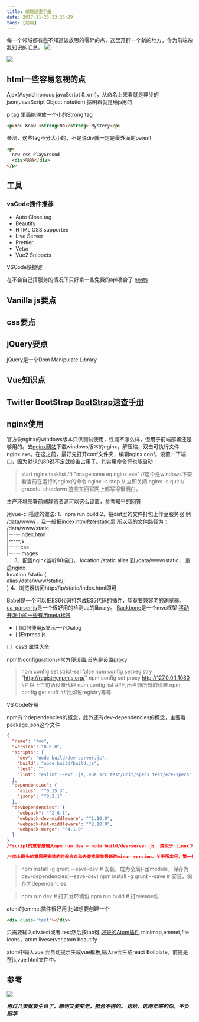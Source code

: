 ```yaml
---
title: 前端速查手册
date: 2017-11-25 23:26:29
tags: [前端]
---
```


每一个领域都有些不知道该放哪的零碎的点，这里开辟一个新的地方，作为前端杂乱知识的汇总。
![](http://odzl05jxx.bkt.clouddn.com/image/jpg/scenery1511100729187.jpg?imageView2/2/w/600)

<!--more-->
![](http://odzl05jxx.bkt.clouddn.com/image/jpg/scenery1511100809920.jpg?imageView2/2/w/600)
## html一些容易忽视的点



Ajax(Asynchronous javaScript & xml)，从命名上来看就是异步的
json(JavaScript Object notation),摆明着就是给js用的

p tag 里面能够放一个小的Strong tag
```html
<p>You Know <strong>No</strong> Mystery</p>
```
亲测，这些tag不分大小的，不是说div就一定是最外面的parent
```html
<p>
  new css PlayGround
  <div>哈哈</div>
</p>
```

## 工具

### vsCode插件推荐
- Auto Close tag
- Beautify
- HTML CSS supported
- Live Server
- Prettier
- Vetur
- Vue2 Snippets

VSCode快捷键


在不会自己搭服务的情况下只好拿一些免费的api凑合了
[posts](http://jsonplaceholder.typicode.com/posts)


## Vanilla js要点
## css要点
## jQuery要点
jQuery是一个Dom Manipulate Library
## Vue知识点
## Twitter BootStrap [BootStrap速查手册](https://getbootstrap.com/docs/4.0/layout/grid/#stacked-to-horizontal)

## nginx使用
官方说nginx的windows版本只供测试使用，性能不怎么样，但用于前端部署还是够用的。去[nginx网站](http://nginx.org/en/docs/windows.html)下载windows版本的nginx，解压缩，双击可执行文件nginx.exe。在这之前，最好先打开conf文件夹，编辑nginx.conf。设置一下端口，因为默认的80说不定就给谁占用了。其实用命令行也能启动：
> start nginx
tasklist /fi "imagename eq nginx.exe" //这个是windows下查看当前在运行的nginx的命令
nginx -s stop // 立即关闭
nginx -s quit // graceful shutdown
这些东西官网上都写得很明白。

生产环境部署前端静态资源可以这么设置，参考知乎的[回答](https://www.zhihu.com/question/46630687)
>
用vue-cli搭建的做法:
1、npm run build
2、把dist里的文件打包上传至服务器 例 /data/www/，我一般把index.html放在static里
所以我的文件路径为：
/data/www/static    
|-----index.html   
|-----js    
|-----css    
|-----images   
 ....
3、配置nginx监听80端口，
location /static alias 到 /data/www/static，
重启nginx   
location /static {       
  alias  /data/www/static/;   
  }
4、浏览器访问http://ip/static/index.html即可



Babel是一个可以把ES6代码打包成ES5代码的插件，毕竟要兼容老的浏览器。
[ua-parser-js](https://github.com/faisalman/ua-parser-js)是一个很好用的检测ua的library。
[Backbone](http://www.css88.com/doc/backbone/)是一个mvc框架
[移动开发中的一些有用meta标签](http://www.html-js.com/article/The-front-end-of-mobile-terminal-meta-tag-set-of-notes-the-role-of)

- [ ]如何使用js显示一个Dialog
- [ ]Express js
- [ ] css3 属性大全

npm的configuration非常方便设置,首先是[设置proxy](https://stackoverflow.com/questions/7559648/is-there-a-way-to-make-npm-install-the-command-to-work-behind-proxy)
> npm config set strict-ssl false
> npm config set registry "http://registry.npmjs.org/"
> npm config set proxy http://127.0.0.1:1080 ## 以上三句话设置代理
> npm config list ##列出当前所有的设置
> npm config get stuff ##比如说registry等等

VS Code好用

npm有个dependencies的概念，此外还有dev-dependencies的概念，主要看package.json这个文件
```json
{
  "name": "foo",
  "version": "0.0.0",
  "scripts": {
    "dev": "node build/dev-server.js",
    "build": "node build/build.js",
    "test": "",
    "lint": "eslint --ext .js,.vue src test/unit/specs test/e2e/specs"
  },
  "dependencies": {
    "axios": "^0.15.3",
    "jsonp": "^0.2.1"
  },
  "devDependencies": {
    "webpack": "^2.6.1",
    "webpack-dev-middleware": "^1.10.0",
    "webpack-hot-middleware": "^2.18.0",
    "webpack-merge": "^4.1.0"
  }
}
/*script的意思是输入npm run dev = node build/dev-server.js  类似于 linux下的alias*/

/*向上箭头的意思是安装的时候会自动去查找安装最新的minor version。关于版本号，第一位表示major version，may incur code imcompatibility,第二位表示minor version，代表new features,第三位表示bug fixes.所以向上箭头意味着安装时不会动第一位，只会升级为第二位最新的版本*/
```
> npm install -g grunt --save-dev # 安装，成为全局(-g)module，保存为dev-dependencies(--save-dev)
> npm install -g grunt --save # 安装，保存为dependencies

> npm run dev # 打开发环境包
> npm run build # 打release包




atom的emmet插件很好用
比如想要创建一个
```html
<div class='test'></div>
```
只需要输入div.test或者.test然后按tab键
[好玩的Atom插件](https://www.youtube.com/watch?v=aiXNKHKWlmY)
minimap,emmet,file icons，atom liveserver,atom beautify

atom中输入vue,会自动提示生成vue模板,输入re会生成react Boilplate。前提是在js,vue,html文件中。

## 参考


![](http://odzl05jxx.bkt.clouddn.com/image/jpg/lith/IMG_0766.jpg?imageView2/2/w/600)

***再过几天就要生日了，想到又要变老，挺舍不得的。
送给，这两年来的你，不负韶华***
